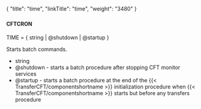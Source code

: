 {
    "title": "time",
    "linkTitle": "time",
    "weight": "3480"
}<span id="time"></span>

### 

#### CFTCRON

TIME =
{ string | @shutdown | @startup
}

Starts batch
commands.

-   string
-   @shutdown - starts a batch procedure after stopping CFT monitor services
-   @startup - starts a batch procedure at the end of the  {{< TransferCFT/componentshortname >}} initialization
    procedure when  {{< TransferCFT/componentshortname >}} starts but before any transfers procedure
